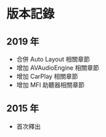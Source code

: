 # 版本記錄

## 2019 年

- 合併 Auto Layout 相關章節
- 增加 AVAudioEngine 相關章節
- 增加 CarPlay 相關章節
- 增加 MFI 助聽器相關章節

## 2015 年

- 首次釋出